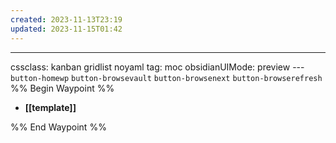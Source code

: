 ```yaml
---
created: 2023-11-13T23:19
updated: 2023-11-15T01:42
---
```

---
cssclass: kanban gridlist noyaml
tag: moc
obsidianUIMode: preview
--- `button-homewp`  `button-browsevault`  `button-browsenext` `button-browserefresh` 
%% Begin Waypoint %%
- **[[template]]**


%% End Waypoint %%